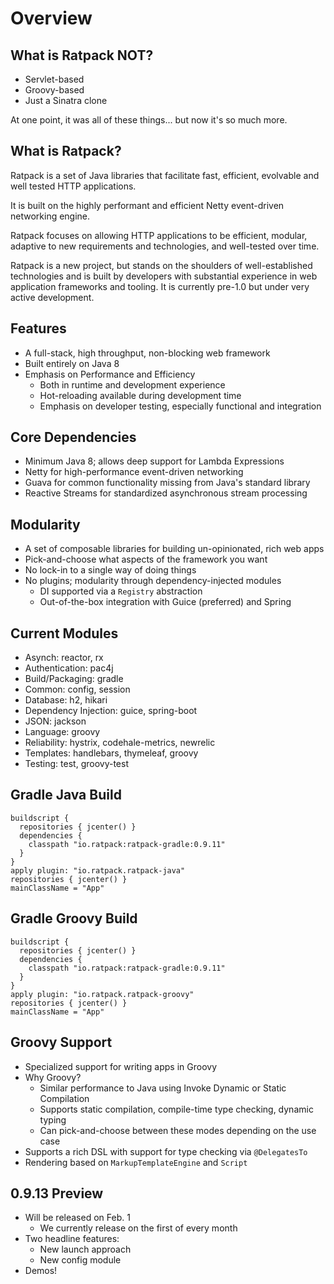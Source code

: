 # Overview

## What is Ratpack NOT?

* Servlet-based
* Groovy-based
* Just a Sinatra clone

At one point, it was all of these things... but now it's so much more.

## What is Ratpack?

Ratpack is a set of Java libraries that facilitate fast, efficient, evolvable and well tested HTTP applications.

It is built on the highly performant and efficient Netty event-driven networking engine.

Ratpack focuses on allowing HTTP applications to be efficient, modular, adaptive to new requirements and technologies, and well-tested over time.

Ratpack is a new project, but stands on the shoulders of well-established technologies and is built by developers with substantial experience in web application frameworks and tooling.
It is currently pre-1.0 but under very active development.

## Features

* A full-stack, high throughput, non-blocking web framework
* Built entirely on Java 8
* Emphasis on Performance and Efficiency
    * Both in runtime and development experience
    * Hot-reloading available during development time
    * Emphasis on developer testing, especially functional and integration

## Core Dependencies

* Minimum Java 8; allows deep support for Lambda Expressions
* Netty for high-performance event-driven networking
* Guava for common functionality missing from Java's standard library
* Reactive Streams for standardized asynchronous stream processing

## Modularity

* A set of composable libraries for building un-opinionated, rich web apps
* Pick-and-choose what aspects of the framework you want
* No lock-in to a single way of doing things
* No plugins; modularity through dependency-injected modules
    * DI supported via a `Registry` abstraction
    * Out-of-the-box integration with Guice (preferred) and Spring

## Current Modules

* Asynch: reactor, rx
* Authentication: pac4j
* Build/Packaging: gradle
* Common: config, session
* Database: h2, hikari
* Dependency Injection: guice, spring-boot
* JSON: jackson
* Language: groovy
* Reliability: hystrix, codehale-metrics, newrelic
* Templates: handlebars, thymeleaf, groovy
* Testing: test, groovy-test

## Gradle Java Build

    buildscript {
      repositories { jcenter() }
      dependencies {
        classpath "io.ratpack:ratpack-gradle:0.9.11"
      }
    }
    apply plugin: "io.ratpack.ratpack-java"
    repositories { jcenter() }
    mainClassName = "App"

## Gradle Groovy Build

    buildscript {
      repositories { jcenter() }
      dependencies {
        classpath "io.ratpack:ratpack-gradle:0.9.11"
      }
    }
    apply plugin: "io.ratpack.ratpack-groovy"
    repositories { jcenter() }
    mainClassName = "App"

## Groovy Support

* Specialized support for writing apps in Groovy
* Why Groovy?
    * Similar performance to Java using Invoke Dynamic or Static Compilation
    * Supports static compilation, compile-time type checking, dynamic typing
    * Can pick-and-choose between these modes depending on the use case
* Supports a rich DSL with support for type checking via `@DelegatesTo`
* Rendering based on `MarkupTemplateEngine` and `Script`

## 0.9.13 Preview

* Will be released on Feb. 1
    * We currently release on the first of every month
* Two headline features:
    * New launch approach
    * New config module
* Demos!
